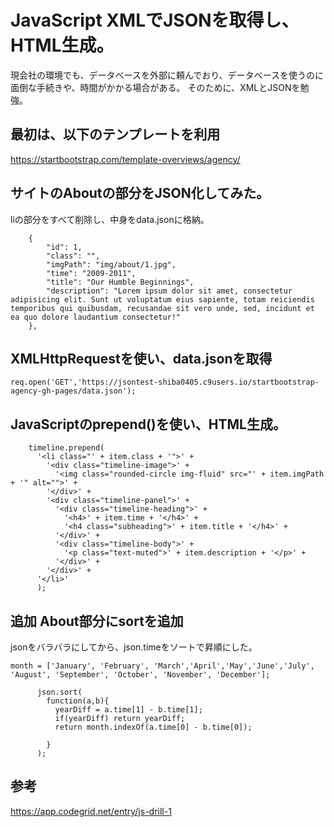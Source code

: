 JavaScript XMLでJSONを取得し、HTML生成。  
==================

現会社の環境でも、データベースを外部に頼んでおり、データベースを使うのに面倒な手続きや、時間がかかる場合がある。
そのために、XMLとJSONを勉強。


最初は、以下のテンプレートを利用  
---------------------------------
https://startbootstrap.com/template-overviews/agency/

サイトのAboutの部分をJSON化してみた。 
---------------------------------
liの部分をすべて削除し、中身をdata.jsonに格納。  
```
    {  
        "id": 1,    
        "class": "",  
        "imgPath": "img/about/1.jpg",  
        "time": "2009-2011",  
        "title": "Our Humble Beginnings",  
        "description": "Lorem ipsum dolor sit amet, consectetur adipisicing elit. Sunt ut voluptatum eius sapiente, totam reiciendis temporibus qui quibusdam, recusandae sit vero unde, sed, incidunt et ea quo dolore laudantium consectetur!"  
    },  
```

XMLHttpRequestを使い、data.jsonを取得  
---------------------------------
`req.open('GET','https://jsontest-shiba0405.c9users.io/startbootstrap-agency-gh-pages/data.json');`

JavaScriptのprepend()を使い、HTML生成。
---------------------------------
```
    timeline.prepend(  
      '<li class="' + item.class + '">' +  
        '<div class="timeline-image">' +  
          '<img class="rounded-circle img-fluid" src="' + item.imgPath + '" alt="">' +   
        '</div>' +  
        '<div class="timeline-panel">' +   
          '<div class="timeline-heading">' +   
            '<h4>' + item.time + '</h4>' +   
            '<h4 class="subheading">' + item.title + '</h4>' +  
          '</div>' +  
          '<div class="timeline-body">' +  
            '<p class="text-muted">' + item.description + '</p>' +   
          '</div>' +  
        '</div>' +  
      '</li>'   
      );  
```  
  
追加 About部分にsortを追加
---------------------------------
jsonをバラバラにしてから、json.timeをソートで昇順にした。
```  
month = ['January',	'February', 'March','April','May','June','July', 'August', 'September', 'October', 'November', 'December'];
      
      json.sort(
        function(a,b){
          yearDiff = a.time[1] - b.time[1];
          if(yearDiff) return yearDiff;
          return month.indexOf(a.time[0] - b.time[0]);
          
        }
      ); 
```  
  
参考  
---------------------------------
https://app.codegrid.net/entry/js-drill-1  